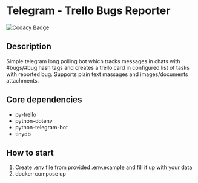 # Telegram - Trello Bugs Reporter

[![Codacy Badge](https://api.codacy.com/project/badge/Grade/938eddec003548a890ac574f717db067)](https://www.codacy.com/app/alexpulich/telegram-trello-bugs-reporter?utm_source=github.com&amp;utm_medium=referral&amp;utm_content=alexpulich/telegram-trello-bugs-reporter&amp;utm_campaign=Badge_Grade)

## Description

Simple telegram long polling bot which tracks messages in chats with #bugs/#bug hash tags and creates a trello card in configured list of tasks with reported bug. Supports plain text massages and images/documents attachments.

## Core dependencies

* py-trello
* python-dotenv
* python-telegram-bot
* tinydb

## How to start

1. Create .env file from provided .env.example and fill it up with your data
2. docker-compose up

